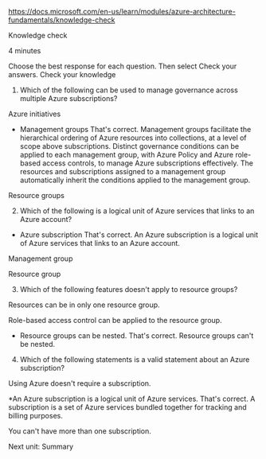 https://docs.microsoft.com/en-us/learn/modules/azure-architecture-fundamentals/knowledge-check

Knowledge check

4 minutes

Choose the best response for each question. Then select Check your answers.
Check your knowledge
1. Which of the following can be used to manage governance across multiple Azure subscriptions?

Azure initiatives

* Management groups
That's correct. Management groups facilitate the hierarchical ordering of Azure resources into collections, at a level of scope above subscriptions. Distinct governance conditions can be applied to each management group, with Azure Policy and Azure role-based access controls, to manage Azure subscriptions effectively. The resources and subscriptions assigned to a management group automatically inherit the conditions applied to the management group.

Resource groups

2. Which of the following is a logical unit of Azure services that links to an Azure account?

* Azure subscription
That's correct. An Azure subscription is a logical unit of Azure services that links to an Azure account.

Management group

Resource group

3. Which of the following features doesn't apply to resource groups?

Resources can be in only one resource group.

Role-based access control can be applied to the resource group.

* Resource groups can be nested.
That's correct. Resource groups can't be nested.

4. Which of the following statements is a valid statement about an Azure subscription?

Using Azure doesn't require a subscription.

*An Azure subscription is a logical unit of Azure services.
That's correct. A subscription is a set of Azure services bundled together for tracking and billing purposes.

You can't have more than one subscription.

Next unit: Summary